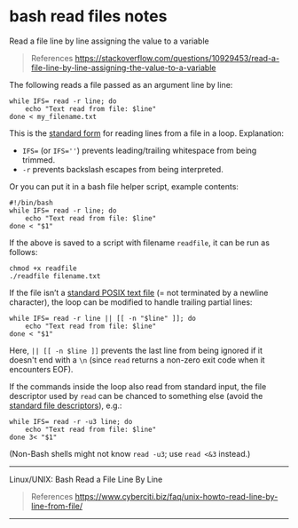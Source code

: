 # bash read files notes

Read a file line by line assigning the value to a variable

> References
> <https://stackoverflow.com/questions/10929453/read-a-file-line-by-line-assigning-the-value-to-a-variable>

The following reads a file passed as an argument line by line:

    while IFS= read -r line; do
        echo "Text read from file: $line"
    done < my_filename.txt

This is the [standard form](http://mywiki.wooledge.org/BashFAQ/001) for reading lines from a file in a loop. Explanation:

- `IFS=` (or `IFS=''`) prevents leading/trailing whitespace from being trimmed.
- `-r` prevents backslash escapes from being interpreted.


Or you can put it in a bash file helper script, example contents:

    #!/bin/bash
    while IFS= read -r line; do
        echo "Text read from file: $line"
    done < "$1"

If the above is saved to a script with filename `readfile`, it can be run as follows:

    chmod +x readfile
    ./readfile filename.txt

If the file isn’t a [standard POSIX text file](https://stackoverflow.com/a/729795/1968) (= not terminated by a newline character), the loop can be modified to handle trailing partial lines:

    while IFS= read -r line || [[ -n "$line" ]]; do
        echo "Text read from file: $line"
    done < "$1"

Here, `|| [[ -n $line ]]` prevents the last line from being ignored if it doesn't end with a `\n` (since `read` returns a non-zero exit code when it encounters EOF).

If the commands inside the loop also read from standard input, the file descriptor used by `read` can be chanced to something else (avoid the [standard file descriptors](https://en.wikipedia.org/wiki/File_descriptor)), e.g.:

    while IFS= read -r -u3 line; do
        echo "Text read from file: $line"
    done 3< "$1"

(Non-Bash shells might not know `read -u3`; use `read <&3` instead.)

---

Linux/UNIX: Bash Read a File Line By Line

> References
> <https://www.cyberciti.biz/faq/unix-howto-read-line-by-line-from-file/>

---
